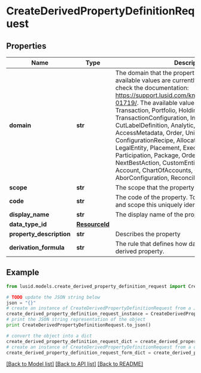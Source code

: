 # CreateDerivedPropertyDefinitionRequest


## Properties
Name | Type | Description | Notes
------------ | ------------- | ------------- | -------------
**domain** | **str** | The domain that the property exists in. Not all available values are currently supported, please check the documentation: https://support.lusid.com/knowledgebase/article/KA-01719/. The available values are: NotDefined, Transaction, Portfolio, Holding, ReferenceHolding, TransactionConfiguration, Instrument, CutLabelDefinition, Analytic, PortfolioGroup, Person, AccessMetadata, Order, UnitResult, MarketData, ConfigurationRecipe, Allocation, Calendar, LegalEntity, Placement, Execution, Block, Participation, Package, OrderInstruction, NextBestAction, CustomEntity, InstrumentEvent, Account, ChartOfAccounts, CustodianAccount, Abor, AborConfiguration, Reconciliation | 
**scope** | **str** | The scope that the property exists in. | 
**code** | **str** | The code of the property. Together with the domain and scope this uniquely identifies the property. | 
**display_name** | **str** | The display name of the property. | 
**data_type_id** | [**ResourceId**](ResourceId.md) |  | 
**property_description** | **str** | Describes the property | [optional] 
**derivation_formula** | **str** | The rule that defines how data is composed for a derived property. | 

## Example

```python
from lusid.models.create_derived_property_definition_request import CreateDerivedPropertyDefinitionRequest

# TODO update the JSON string below
json = "{}"
# create an instance of CreateDerivedPropertyDefinitionRequest from a JSON string
create_derived_property_definition_request_instance = CreateDerivedPropertyDefinitionRequest.from_json(json)
# print the JSON string representation of the object
print CreateDerivedPropertyDefinitionRequest.to_json()

# convert the object into a dict
create_derived_property_definition_request_dict = create_derived_property_definition_request_instance.to_dict()
# create an instance of CreateDerivedPropertyDefinitionRequest from a dict
create_derived_property_definition_request_form_dict = create_derived_property_definition_request.from_dict(create_derived_property_definition_request_dict)
```
[[Back to Model list]](../README.md#documentation-for-models) [[Back to API list]](../README.md#documentation-for-api-endpoints) [[Back to README]](../README.md)


